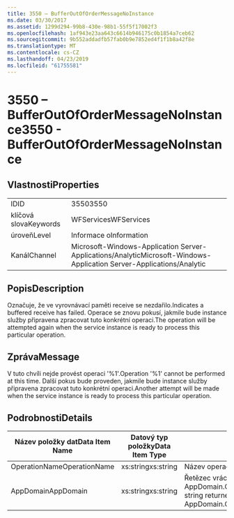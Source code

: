 ```yaml
---
title: 3550 – BufferOutOfOrderMessageNoInstance
ms.date: 03/30/2017
ms.assetid: 1299d294-99b8-430e-98b1-55f5f17002f3
ms.openlocfilehash: 1af943e23aa643c6614b946175c0b1854a7ceb62
ms.sourcegitcommit: 9b552addadfb57fab0b9e7852ed4f1f1b8a42f8e
ms.translationtype: MT
ms.contentlocale: cs-CZ
ms.lasthandoff: 04/23/2019
ms.locfileid: "61755581"
---
```

# <a name="3550---bufferoutofordermessagenoinstance"></a><span data-ttu-id="e2590-102">3550 – BufferOutOfOrderMessageNoInstance</span><span class="sxs-lookup"><span data-stu-id="e2590-102">3550 - BufferOutOfOrderMessageNoInstance</span></span>
## <a name="properties"></a><span data-ttu-id="e2590-103">Vlastnosti</span><span class="sxs-lookup"><span data-stu-id="e2590-103">Properties</span></span>  
  
|||  
|-|-|  
|<span data-ttu-id="e2590-104">ID</span><span class="sxs-lookup"><span data-stu-id="e2590-104">ID</span></span>|<span data-ttu-id="e2590-105">3550</span><span class="sxs-lookup"><span data-stu-id="e2590-105">3550</span></span>|  
|<span data-ttu-id="e2590-106">klíčová slova</span><span class="sxs-lookup"><span data-stu-id="e2590-106">Keywords</span></span>|<span data-ttu-id="e2590-107">WFServices</span><span class="sxs-lookup"><span data-stu-id="e2590-107">WFServices</span></span>|  
|<span data-ttu-id="e2590-108">úroveň</span><span class="sxs-lookup"><span data-stu-id="e2590-108">Level</span></span>|<span data-ttu-id="e2590-109">Informace o</span><span class="sxs-lookup"><span data-stu-id="e2590-109">Information</span></span>|  
|<span data-ttu-id="e2590-110">Kanál</span><span class="sxs-lookup"><span data-stu-id="e2590-110">Channel</span></span>|<span data-ttu-id="e2590-111">Microsoft-Windows-Application Server-Applications/Analytic</span><span class="sxs-lookup"><span data-stu-id="e2590-111">Microsoft-Windows-Application Server-Applications/Analytic</span></span>|  
  
## <a name="description"></a><span data-ttu-id="e2590-112">Popis</span><span class="sxs-lookup"><span data-stu-id="e2590-112">Description</span></span>  
 <span data-ttu-id="e2590-113">Označuje, že ve vyrovnávací paměti receive se nezdařilo.</span><span class="sxs-lookup"><span data-stu-id="e2590-113">Indicates a buffered receive has failed.</span></span> <span data-ttu-id="e2590-114">Operace se znovu pokusí, jakmile bude instance služby připravena zpracovat tuto konkrétní operaci.</span><span class="sxs-lookup"><span data-stu-id="e2590-114">The operation will be attempted again when the service instance is ready to process this particular operation.</span></span>  
  
## <a name="message"></a><span data-ttu-id="e2590-115">Zpráva</span><span class="sxs-lookup"><span data-stu-id="e2590-115">Message</span></span>  
 <span data-ttu-id="e2590-116">V tuto chvíli nejde provést operaci '%1'.</span><span class="sxs-lookup"><span data-stu-id="e2590-116">Operation '%1' cannot be performed at this time.</span></span> <span data-ttu-id="e2590-117">Další pokus bude proveden, jakmile bude instance služby připravena zpracovat tuto konkrétní operaci.</span><span class="sxs-lookup"><span data-stu-id="e2590-117">Another attempt will be made when the service instance is ready to process this particular operation.</span></span>  
  
## <a name="details"></a><span data-ttu-id="e2590-118">Podrobnosti</span><span class="sxs-lookup"><span data-stu-id="e2590-118">Details</span></span>  
  
|<span data-ttu-id="e2590-119">Název položky dat</span><span class="sxs-lookup"><span data-stu-id="e2590-119">Data Item Name</span></span>|<span data-ttu-id="e2590-120">Datový typ položky</span><span class="sxs-lookup"><span data-stu-id="e2590-120">Data Item Type</span></span>|<span data-ttu-id="e2590-121">Popis</span><span class="sxs-lookup"><span data-stu-id="e2590-121">Description</span></span>|  
|--------------------|--------------------|-----------------|  
|<span data-ttu-id="e2590-122">OperationName</span><span class="sxs-lookup"><span data-stu-id="e2590-122">OperationName</span></span>|<span data-ttu-id="e2590-123">xs:string</span><span class="sxs-lookup"><span data-stu-id="e2590-123">xs:string</span></span>|<span data-ttu-id="e2590-124">Název operace.</span><span class="sxs-lookup"><span data-stu-id="e2590-124">The name of the operation.</span></span>|  
|<span data-ttu-id="e2590-125">AppDomain</span><span class="sxs-lookup"><span data-stu-id="e2590-125">AppDomain</span></span>|<span data-ttu-id="e2590-126">xs:string</span><span class="sxs-lookup"><span data-stu-id="e2590-126">xs:string</span></span>|<span data-ttu-id="e2590-127">Řetězec vrácený funkcí AppDomain.CurrentDomain.FriendlyName.</span><span class="sxs-lookup"><span data-stu-id="e2590-127">The string returned by AppDomain.CurrentDomain.FriendlyName.</span></span>|
